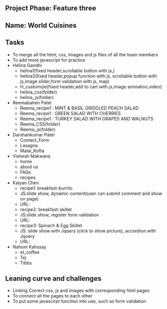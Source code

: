 ## Project Phase: Feature three

## Name: World Cuisines

## Tasks

- To merge all the html, css, images and js files of all the team members
- To add more javascript for practice
- Helina Gandhi
    - helina1(fixed header,scrollable button with js,)
    - helina2(fixed header,popup function with js, scrollable button with js,image slider,form validation with js, map)
    - H_customize(fixed header,add to cart with js,image animation,video)
    - helina_css(folder)
    - helina_js(folder)
- Reemabahen Patel
    - Reema_recipe1 : MINT & BASIL GRIDDLED PEACH SALAD
    - Reema_recipe1 : GREEN SALAD WITH CHERRIES
    - Reema_recipe1 : TURKEY SALAD WITH GRAPES AND WALNUTS
    - Reema_CSS(folder)
    - Reema_js(folder)
- Darshankumar Patel
    - Contact_Form
    - Lasagna
    - Malai_Kofta
- Vishesh Makwana
    - home
    - about us
    - FAQs
    - recipes
- Kaiyan Chen 
    - recipe1: breakfast-burrito 
    - JS:slide show, dynamic content(user can submit comment and show on page)
    - URL:
    - recipe2: breakfast-skillet
    - JS:slide show, register form validation
    - URL: 
    - recipe3: Spinach & Egg Skillet
    - JS: slide show with Jquery (click to show picture), accordion with Jquery
    - URL: 
- Nahom Kahssay
    - et_coffee
    - Tej
    - Tibbs

## Leaning curve and challenges

- Linking Correct css, js and images with corresponding html pages
- To connect all the pages to each other
- To put some javascirpt function into use, such as form validation



